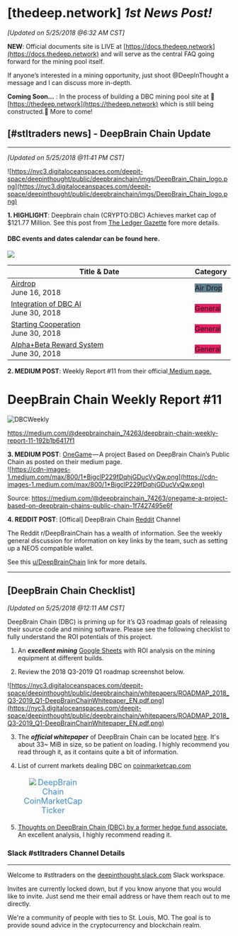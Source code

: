 # [thedeep.network] _1st News Post!_

*[Updated on 5/25/2018 @6:32 AM CST]*

**NEW**: Official documents site is LIVE at [https://docs.thedeep.network](https://docs.thedeep.network) and will serve as the central FAQ going forward for the mining pool itself.

If anyone’s interested in a mining opportunity, just shoot @DeepInThought a message and I can discuss more in-depth.

**Coming Soon...** : In the process of building a DBC mining pool site at :construction:[https://thedeep.network](https://thedeep.network) which is still being constructed.:construction: More to come!

## [#stltraders news] - DeepBrain Chain Update
-------
*[Updated on 5/25/2018 @11:41 PM CST]*

![https://nyc3.digitaloceanspaces.com/deepit-space/deepinthought/public/deepbrainchain/imgs/DeepBrain_Chain_logo.png](https://nyc3.digitaloceanspaces.com/deepit-space/deepinthought/public/deepbrainchain/imgs/DeepBrain_Chain_logo.png)


**1. HIGHLIGHT**: Deepbrain chain (CRYPTO:DBC) Achieves market cap of $121.77 Million. See this post from <a href="https://ledgergazette.com/2018/05/23/deepbrain-chain-market-cap-hits-130-93-million-dbc.html">The Ledger Gazette</a>  fore more details.

<html lang="en">
<head>
<meta charset="utf-8">
<h4>DBC events and dates calendar can be found here.</h4>
<p><a href="https://kryptocal.com/event/20222/airdrop">
<img src="https://kryptocal.com/images/drawable-xhdpi-icon.png">
</a></p>
</head>
<body><p>
<table class="resultTable">
<thead> 
<tr>
<th style="width: 100%">Title & Date</th>
<th>Category</th>
</tr>
</thead>
<tbody>
<tr>
<td>
<div class="title">
<a href="https://kryptocal.com/event/20222/airdrop">Airdrop</a>
</div>
<div class="date">June 16, 2018</div>
</td>
<td>
<label class="label" style="background-color: #607d8b">Air Drop</label>
</td>
</tr>
<tr>
<td>
<div class="title">
<a href="https://kryptocal.com/event/15844/integration-of-dbc-ai">Integration of DBC AI</a>
</div>
<div class="date">June 30, 2018</div>
</td>
<td>
<label class="label" style="background-color: #e91e63">General</label>
</td>
</tr>
<tr>
<td>
<div class="title">
<a href="https://kryptocal.com/event/15845/starting-cooperation">Starting Cooperation</a>
</div>
<div class="date">June 30, 2018</div>
</td>
<td>
<label class="label" style="background-color: #e91e63">General</label>
</td>
</tr>
<tr>
<td>
<div class="title">
<a href="https://kryptocal.com/event/15846/alpha-beta-reward-system">Alpha&#x2B;Beta Reward System</a>
</div>
<div class="date">June 30, 2018</div>
</td>
<td>
<label class="label" style="background-color: #e91e63">General</label>
</td>
</tr>
</tbody>
</table>
</body></p></html>

**2. MEDIUM POST**: Weekly Report #11 from their official<a href="https://medium.com/@deepbrainchain_74263?source=post_header_lockup"> Medium page.</a>

# DeepBrain Chain Weekly Report #11

![DBCWeekly](https://cdn-images-1.medium.com/max/1600/1*zTpJZ-a4CvyNCWVvm9t0mg.png)

<https://medium.com/@deepbrainchain_74263/deepbrain-chain-weekly-report-11-192b1b6417f1>

**3. MEDIUM POST**: <a href="https://medium.com/@deepbrainchain_74263/onegame-a-project-based-on-deepbrain-chains-public-chain-1f7427495e6f">OneGame</a> — A project Based on DeepBrain Chain’s Public Chain as posted on their medium page.  
![https://cdn-images-1.medium.com/max/800/1*BigclP229fDqhjGDucVvQw.png](https://cdn-images-1.medium.com/max/800/1*BigclP229fDqhjGDucVvQw.png)

Source: <https://medium.com/@deepbrainchain_74263/onegame-a-project-based-on-deepbrain-chains-public-chain-1f7427495e6f>

**4. REDDIT POST**: [Offical] DeepBrain Chain [Reddit](https://www.reddit.com/r/DeepBrainChain/) Channel

<p>The Reddit r/DeepBrainChain has a wealth of information. See the weekly general discussion for information on key links by the team, such as setting up a NEO5 compatible wallet.

See this <a href="https://www.reddit.com/r/DeepBrainChain/"> u/DeepBrainChain</a> link for more details.</p>

----------
[DeepBrain Chain Checklist] 
----------
*[Updated on 5/25/2018 @12:11 AM CST]*

DeepBrain Chain (DBC) is priming up for it’s Q3 roadmap goals of releasing their source code and mining software. Please see the following checklist to fully understand the ROI potentials of this project.  

 1. An **_excellent mining_** <a href="https://docs.google.com/spreadsheets/d/1S2bV1gN--TnW7wzLe72XvcEj31flvFof9un000wgG2s/edit#gid=949957956">Google Sheets</a> with ROI analysis on the mining equipment at different builds.

 2. Review the 2018 Q3-2019 Q1 roadmap screenshot below.
                  
![https://nyc3.digitaloceanspaces.com/deepit-space/deepinthought/public/deepbrainchain/whitepapers/ROADMAP_2018_Q3-2019_Q1-DeepBrainChainWhitepaper_EN.pdf.png](https://nyc3.digitaloceanspaces.com/deepit-space/deepinthought/public/deepbrainchain/whitepapers/ROADMAP_2018_Q3-2019_Q1-DeepBrainChainWhitepaper_EN.pdf.png)
   

 3. The ***official whitepaper*** of DeepBrain Chain can be located [here](https://nyc3.digitaloceanspaces.com/deepit-space/deepinthought/public/deepbrainchain/whitepapers/DeepBrainChainWhitepaper_EN.pdf).
It's about 33~ MiB in size, so be patient on loading. I highly
recommend you read through it, as it contains quite a bit of
information.
              

 4. <p>List of current markets dealing DBC on <a href="https://coinmarketcap.com">coinmarketcap.com</a><div
              style="text-align:center;padding:5px 0px;width:33%;"> <img
              src="https://s2.coinmarketcap.com/static/img/coins/64x64/2316.png">
              <span style="font-size: 18px;">
                  <a href="http://coinmarketcap.com/currencies/deepbrain-chain/?utm_medium=widget&amp;utm_campaign=cmcwidget&amp;utm_source=coinmarketcap.com&amp;utm_content=deepbrain-chain"
                      target="_blank" style="text-decoration: none; color: rgb(66, 139, 202);">DeepBrain Chain CoinMarketCap Ticker</a>
          </span> </div></p>

 5. <a href="https://www.reddit.com/r/DeepBrainChain/comments/7u974c/thoughts_on_deepbrain_chain_dbc_by_a_former_hedge/">Thoughts
              on DeepBrain Chain (DBC) by a former hedge fund associate.</a> An
              excellent analysis, I highly recommend reading it.


###  Slack #stltraders Channel Details
----------
Welcome to #stltraders on the [deepinthought.slack.com](http://deepinthought.slack.com) Slack workspace.

Invites are currently locked down, but if you know anyone that you would like to invite. Just send me their email address or have them reach out to me directly.

We're a community of people with ties to St. Louis, MO. The goal is to provide sound advice in the cryptocurrency and blockchain realm.
